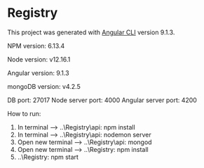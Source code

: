 # Registry

This project was generated with [Angular CLI](https://github.com/angular/angular-cli) version 9.1.3.

NPM version: 6.13.4

Node version: v12.16.1

Angular version: 9.1.3

mongoDB version: v4.2.5

DB port: 27017
Node server port: 4000
Angular server port: 4200

How to run:
1. In terminal --> ..\Registry\api: npm install
2. In terminal --> ..\Registry\api: nodemon server
3. Open new terminal -->  ..\Registry\api: mongod
4. Open new terminal --> ..\Registry: npm install
5. ..\Registry: npm start

